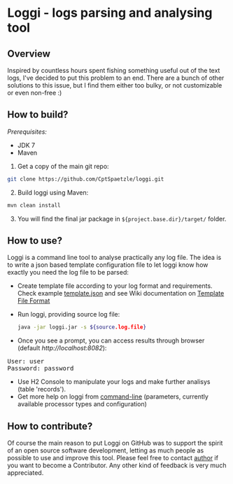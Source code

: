 Loggi - logs parsing and analysing tool
=======================================

Overview
--------
Inspired by countless hours spent fishing something useful out of the text logs, I've decided to put this problem to an end. There are a bunch of other solutions to this issue, but I find them either too bulky, or not customizable or even non-free :)

How to build?
-------------

*Prerequisites:*
* JDK 7
* Maven

1. Get a copy of the main git repo:

  ```bash
  git clone https://github.com/CptSpaetzle/loggi.git
  ```

2. Build loggi using Maven:

  ``` bash
  mvn clean install
  ```

3. You will find the final jar package in `${project.base.dir}/target/` folder.

How to use?
-----------
Loggi is a command line tool to analyse practically any log file. The idea is to write a json based template configuration file to let loggi know how exactly you need the log file to be parsed:
* Create template file according to your log format and requirements. Check example [template.json](template.json) and see Wiki documentation on [Template File Format](https://github.com/CptSpaetzle/loggi/wiki/Template-File-Format)
* Run loggi, providing source log file:

  ``` bash
  java -jar loggi.jar -s ${source.log.file}
  ```
* Once you see a prompt, you can access results through browser (default *http://localhost:8082*):
<pre>
User: user
Password: password
</pre>
* Use H2 Console to manipulate your logs and make further analisys (table 'records').
* Get more help on loggi from [command-line](https://github.com/CptSpaetzle/loggi/wiki/Help) (parameters, currently available processor types and configuration)

How to contribute?
------------------
Of course the main reason to put Loggi on GitHub was to support the spirit of an open source software development, letting as much people as possible to use and improve this tool. Please feel free to contact [author](https://github.com/CptSpaetzle) if you want to become a Contributor. Any other kind of feedback is very much appreciated.
